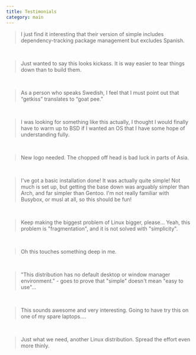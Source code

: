```yaml
---
title: Testimonials
category: main
---
```


> I just find it interesting that their version of simple includes dependency-tracking package management but excludes Spanish.

<br>

> Just wanted to say this looks kickass. It is way easier to tear things down than to build them.

<br>

> As a person who speaks Swedish, I feel that I must point out that “getkiss” translates to “goat pee.”

<br>

> I was looking for something like this actually, I thought I would finally have to warm up to BSD if I wanted an OS that I have some hope of understanding fully.

<br>

> New logo needed. The chopped off head is bad luck in parts of Asia.

<br>

> I've got a basic installation done! It was actually quite simple! Not much is set up, but getting the base down was arguably simpler than Arch, and far simpler than Gentoo. I'm not really familiar with Busybox, or musl at all, so this should be fun!

<br>

> Keep making the biggest problem of Linux bigger, please... Yeah, this problem is "fragmentation", and it is not solved with "simplicity".

<br>

> Oh this touches something deep in me.

<br>

> "This distribution has no default desktop or window manager environment." - goes to prove that "simple" doesn't mean "easy to use"...

<br>

> This sounds awesome and very interesting. Going to have try this on one of my spare laptops....

<br>

> Just what we need, another Linux distribution. Spread the effort even more thinly.

